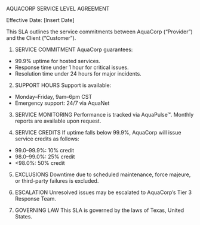 AQUACORP SERVICE LEVEL AGREEMENT

Effective Date: [Insert Date]

This SLA outlines the service commitments between AquaCorp (“Provider”) and the Client (“Customer”).

1. SERVICE COMMITMENT
AquaCorp guarantees:
- 99.9% uptime for hosted services.
- Response time under 1 hour for critical issues.
- Resolution time under 24 hours for major incidents.

2. SUPPORT HOURS
Support is available:
- Monday–Friday, 9am–6pm CST
- Emergency support: 24/7 via AquaNet

3. SERVICE MONITORING
Performance is tracked via AquaPulse™. Monthly reports are available upon request.

4. SERVICE CREDITS
If uptime falls below 99.9%, AquaCorp will issue service credits as follows:
- 99.0–99.9%: 10% credit
- 98.0–99.0%: 25% credit
- <98.0%: 50% credit

5. EXCLUSIONS
Downtime due to scheduled maintenance, force majeure, or third-party failures is excluded.

6. ESCALATION
Unresolved issues may be escalated to AquaCorp’s Tier 3 Response Team.

7. GOVERNING LAW
This SLA is governed by the laws of Texas, United States.